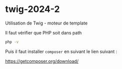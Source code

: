 # twig-2024-2
Utilisation de Twig - moteur de template

Il faut vérifier que PHP soit dans path

```bash
php -v
```

Puis il faut installer `composer` en suivant le lien suivant :

https://getcomposer.org/download/


